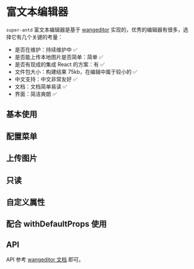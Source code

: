 # 富文本编辑器

`super-antd` 富文本编辑器是基于 [wangeditor](https://www.wangeditor.com/) 实现的，优秀的编辑器有很多，选择它有几个关键的考量：

- 是否在维护：持续维护中 ✅
- 是否能上传本地图片是否简单：简单 ✅
- 是否有现成的集成 React 的方案：有 ✅
- 文件包大小：构建结果 75kb，在编辑中属于较小的 ✅
- 中文支持：中文非常友好 ✅
- 文档：文档简单易读 ✅
- 界面：简洁爽朗 ✅

## 基本使用

## 配置菜单

## 上传图片

## 只读

## 自定义属性

## 配合 withDefaultProps 使用

## API

API 参考 [wangeditor 文档](https://www.wangeditor.com/doc/) 即可。
